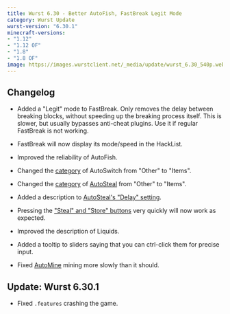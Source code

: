 ```yaml
---
title: Wurst 6.30 - Better AutoFish, FastBreak Legit Mode
category: Wurst Update
wurst-version: "6.30.1"
minecraft-versions:
- "1.12"
- "1.12 OF"
- "1.8"
- "1.8 OF"
image: https://images.wurstclient.net/_media/update/wurst_6.30_540p.webp
---
```

## Changelog

- Added a "Legit" mode to FastBreak. Only removes the delay between breaking blocks, without speeding up the breaking process itself. This is slower, but usually bypasses anti-cheat plugins. Use it if regular FastBreak is not working.

- FastBreak will now display its mode/speed in the HackList.

- Improved the reliability of AutoFish.

- Changed the [category](https://wurst.wiki/categories) of AutoSwitch from "Other" to "Items".

- Changed the [category](https://wurst.wiki/categories) of [AutoSteal](https://wurst.wiki/autosteal) from "Other" to "Items".

- Added a description to [AutoSteal's "Delay" setting](https://wurst.wiki/autosteal#delay).

- Pressing the ["Steal" and "Store" buttons](https://wurst.wiki/autosteal#stealstore_buttons) very quickly will now work as expected.

- Improved the description of Liquids.

- Added a tooltip to sliders saying that you can ctrl-click them for precise input.

- Fixed [AutoMine](https://wurst.wiki/automine) mining more slowly than it should.

## Update: Wurst 6.30.1

- Fixed `.features` crashing the game.
